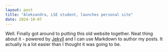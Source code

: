 ```yaml
---
layout: post
title: "Aleksandra, LSE student, launches personal site"
date: 2024-10-07
---
```


Well. Finally got around to putting this old website together. Neat thing about it - powered by [Jekyll](http://jekyllrb.com) and I can use Markdown to author my posts. It actually is a lot easier than I thought it was going to be.
